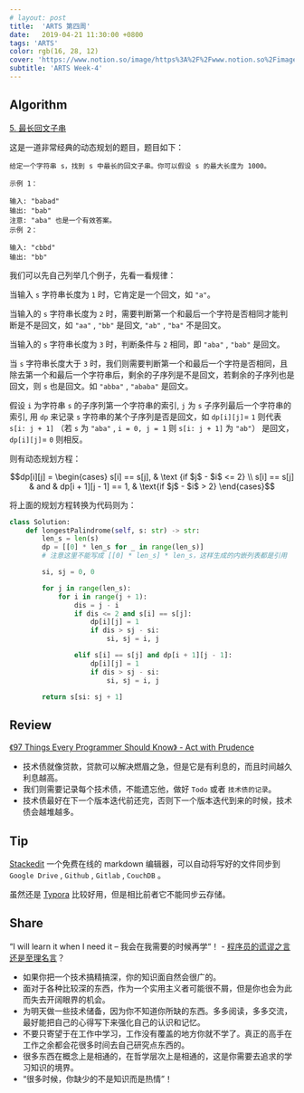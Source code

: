 ```yaml
---
# layout: post
title:  'ARTS 第四周'
date:   2019-04-21 11:30:00 +0800
tags: 'ARTS'
color: rgb(16, 28, 12)
cover: 'https://www.notion.so/image/https%3A%2F%2Fwww.notion.so%2Fimages%2Fpage-cover%2Frijksmuseum_avercamp_1620.jpg?table=block&id=57bdd725-72ee-49e3-8902-fcfdb0b39767&width=3730&cache=v2'
subtitle: 'ARTS Week-4'
---
```


## Algorithm

[5. 最长回文子串](https://leetcode-cn.com/problems/longest-palindromic-substring/)

这是一道非常经典的动态规划的题目，题目如下：

    给定一个字符串 s，找到 s 中最长的回文子串。你可以假设 s 的最大长度为 1000。
    
    示例 1：
    
    输入: "babad"
    输出: "bab"
    注意: "aba" 也是一个有效答案。
    示例 2：
    
    输入: "cbbd"
    输出: "bb"

我们可以先自己列举几个例子，先看一看规律：

当输入 `s` 字符串长度为 `1` 时，它肯定是一个回文，如 `"a"`。

当输入的 `s` 字符串长度为 `2` 时，需要判断第一个和最后一个字符是否相同才能判断是不是回文，如 `"aa"` , `"bb"` 是回文, `"ab"` , `"ba"` 不是回文。

当输入的 `s` 字符串长度为 `3` 时，判断条件与 `2` 相同，即 `"aba"` , `"bab"` 是回文。

当 `s` 字符串长度大于 `3` 时，我们则需要判断第一个和最后一个字符是否相同，且除去第一个和最后一个字符串后，剩余的子序列是不是回文，若剩余的子序列也是回文，则 `s` 也是回文。如 `"abba"` , `"ababa"` 是回文。

假设 `i` 为字符串 `s` 的子序列第一个字符串的索引, `j` 为 `s` 子序列最后一个字符串的索引, 用 `dp` 来记录 `s` 字符串的某个子序列是否是回文，如 `dp[i][j]`= `1` 则代表 `s[i: j + 1]` （若 `s` 为 `"aba"` , `i = 0, j = 1` 则 `s[i: j + 1]` 为 `"ab"`）  是回文，`dp[i][j]`= `0` 则相反。

则有动态规划方程：

$$dp[i][j] = \begin{cases} s[i] == s[j], & \text {if $j$ - $i$ <= 2} \\ s[i] == s[j] & and & dp[i + 1][j - 1] == 1, & \text{if $j$ - $i$ > 2} \end{cases}$$

将上面的规划方程转换为代码则为：

```python
class Solution:
    def longestPalindrome(self, s: str) -> str:
        len_s = len(s)
        dp = [[0] * len_s for _ in range(len_s)]
        # 注意这里不能写成 [[0] * len_s] * len_s，这样生成的内嵌列表都是引用

        si, sj = 0, 0

        for j in range(len_s):
            for i in range(j + 1):
                dis = j - i
                if dis <= 2 and s[i] == s[j]:
                    dp[i][j] = 1
                    if dis > sj - si:
                        si, sj = i, j

                elif s[i] == s[j] and dp[i + 1][j - 1]:
                    dp[i][j] = 1
                    if dis > sj - si:
                        si, sj = i, j

        return s[si: sj + 1]
```

## Review

[《97 Things Every Programmer Should Know》 - Act with Prudence](https://jf-blog.fr/download/59/)

- 技术债就像贷款，贷款可以解决燃眉之急，但是它是有利息的，而且时间越久利息越高。
- 我们则需要记录每个技术债，不能遗忘他，做好 `Todo` 或者 `技术债的记录`。
- 技术债最好在下一个版本迭代前还完，否则下一个版本迭代到来的时候，技术债会越堆越多。

## Tip

[Stackedit](https://stackedit.io/app#) 一个免费在线的 markdown 编辑器，可以自动将写好的文件同步到 `Google Drive` , `Github` , `Gitlab` , `CouchDB` 。

虽然还是 [Typora](https://www.typora.io/) 比较好用，但是相比前者它不能同步云存储。

## Share

“I will learn it when I need it – 我会在我需要的时候再学“！ - [程序员的谎谬之言还是至理名言](https://coolshell.cn/articles/4235.html)？

- 如果你把一个技术搞精搞深，你的知识面自然会很广的。
- 面对于各种比较深的东西，作为一个实用主义者可能很不屑，但是你也会为此而失去开阔眼界的机会。
- 为明天做一些技术储备，因为你不知道你所缺的东西。多多阅读，多多交流，最好能把自己的心得写下来强化自己的认识和记忆。
- 不要只寄望于在工作中学习，工作没有覆盖的地方你就不学了。真正的高手在工作之余都会花很多时间去自己研究点东西的。
- 很多东西在概念上是相通的，在哲学层次上是相通的，这是你需要去追求的学习知识的境界。
- “很多时候，你缺少的不是知识而是热情”！
